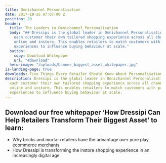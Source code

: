 ```yaml
---
title: Omnichannel Personalisation
date: 2017-10-26 07:07:00 Z
position: 20
header:
  title: The Leaders in Omnichannel Personalisation
  body: "## Dressipi is the global leader in Omnichannel Personalisation. We give
    each customer their own tailored shopping experience across all channels and devices
    online and instore. This enables retailers to match customers with products and
    experiences to influence buying behaviour at scale."
  button:
    copy: Download Whitepaper
    url: "#download"
  hero-image: "/uploads/banner_biggest_asset_whitepaper.jpg"
is-landing-page: true
downloads: Five Things Every Retailer Should Know About Personalisation
description: Dressipi is the global leader in Omnichannel Personalisation. We give
  each customer their own tailored shopping experience across all channels and devices
  online and instore. This enables retailers to match customers with products and
  experiences to influence buying behaviour at scale.
---
```


## Download our free whitepaper ‘How Dressipi Can Help Retailers Transform Their Biggest Asset’ to learn:

* Why bricks and mortar retailers have the advantage over pure play ecommerce merchants
* How Dressipi is transforming the instore shopping experience in an increasingly digital age
